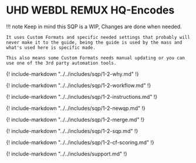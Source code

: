 # UHD WEBDL REMUX HQ-Encodes

!!! note
    Keep in mind this SQP is a WIP, Changes are done when needed.

    It uses Custom Formats and specific needed settings that probably will never make it to the guide, being the guide is used by the mass and what's used here is specific made.

    This also means some Custom Formats needs manual updating or you can use one of the 3rd party automation tools.

{! include-markdown "../../includes/sqp/1-2-why.md" !}
<!-- --8<-- "includes/sqp/1-2-why.md" -->

{! include-markdown "../../includes/sqp/1-2-workflow.md" !}
<!-- --8<-- "includes/sqp/1-2-workflow.md" -->

{! include-markdown "../../includes/sqp/1-2-instructions.md" !}
<!-- --8<-- "includes/sqp/1-2-instructions.md" -->

{! include-markdown "../../includes/sqp/1-2-newqp.md" !}
<!-- --8<-- "includes/sqp/1-2-newqp.md" -->

{! include-markdown "../../includes/sqp/1-2-merge.md" !}
<!-- --8<-- "includes/sqp/1-2-merge.md" -->

{! include-markdown "../../includes/sqp/1-2-sqp.md" !}
<!-- --8<-- "includes/sqp/1-2-sqp.md" -->

{! include-markdown "../../includes/sqp/1-2-cf-scoring.md" !}
<!-- --8<-- "includes/sqp/1-2-cf-scoring.md" -->

{! include-markdown "../../includes/support.md" !}
<!-- --8<-- "includes/support.md" -->
